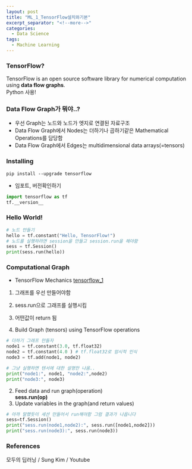 ```yaml
---
layout: post
title: "ML_1_TensorFlow설치와기본"
excerpt_separator: "<!--more-->"
categories:
  - Data Science
tags:
  - Machine Learning
---
```

### TensorFlow?
TensorFlow is an open source software library for numerical computation using **data flow graphs**.  
Python 사용!

### Data Flow Graph가 뭐야..?

- 우선 Graph는 노드와 노드가 엣지로 연결된 자료구조
- Data Flow Graph에서 Nodes는 더하기나 곱하기같은 Mathematical Operations를 담당함
- Data Flow Graph에서 Edges는 multidimensional data arrays(=tensors)

### Installing
```
pip install --upgrade tensorflow
```

- 임포트, 버전확인하기
```python
import tensorflow as tf
tf.__version__
```

### Hello World!

```python
# 노드 만들기
hello = tf.constant("Hello, TensorFlow!")
# 노드를 실행하려면 session을 만들고 session.run을 해야함
sess = tf.Session()
print(sess.run(hello))
```

### Computational Graph

- TensorFlow Mechanics
[tensorflow_1](/assets/tensorflow_1.PNG)
1. 그래프를 우선 만들어야함
2. sess.run으로 그래프를 실행시킴
3. 어떤값이 return 됨

1. Build Graph (tensors) using TensorFlow operations
```python
# 더하기 그래프 만들자
node1 = tf.constant(3.0, tf.float32)
node2 = tf.constant(4.0 ) # tf.float32로 암시적 인식
node3 = tf.add(node1, node2)
```
```python
# 그냥 실행하면 텐서에 대한 설명만 나옴..
print("node1:", node1, "node2:",node2)
print("node3:", node3)
```
2. Feed data and run graph(operation)  
**sess.run(op)**  
3. Update variables in the graph(and return values)
```python
# 아까 말했듯이 세션 만들어서 run해야함 그럼 결과가 나옵니다
sess=tf.Session()
print("sess.run(node1,node2):", sess.run([node1,node2]))
print("sess.run(node3):", sess.run(node3))
```


### References
모두의 딥러닝 / Sung Kim / Youtube
